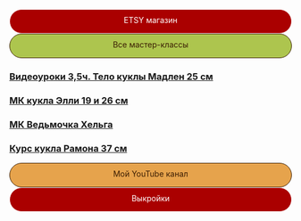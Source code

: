 <div onclick="window.open('https://www.etsy.com/shop/TomirisDoll');" style="cursor:pointer;border-width:1px;border-style:solid;background-color:#aa0000;width:100%;text-align:center;color:#ffffff;-moz-border-radius: 30px;vertical-align: middle;height: 32px;padding-top: 10px;
      -webkit-border-radius:50px;">ETSY магазин</div>
<div onclick="window.open('tomidoll.com');" style="cursor:pointer;border-width:1px;border-style:solid;background-color:#adc54e;width:100%;text-align:center;color:#3a1d03;-moz-border-radius: 30px;vertical-align: middle;height: 32px;padding-top: 10px;
      -webkit-border-radius:50px;">Все мастер-классы</div>
      
###    []()
###    [Видеоуроки 3,5ч. Тело куклы Мадлен 25 см](https://vk.com/club197179972)
###    [МК кукла Элли 19 и 26 см](https://vk.com/club195854179)
###    [МК Ведьмочка Хельга](https://vk.com/club199487143)
###    [Курс кукла Рамона 37 см](https://vk.com/club202358363)



<div onclick="window.open('https://www.youtube.com/channel/UCTKcCSqvU8Fucn1ifDGNxIQ/videos');" style="cursor:pointer;border-width:1px;border-style:solid;background-color:#e6a34c;width:100%;text-align:center;color:#3a1d03;-moz-border-radius: 30px;vertical-align: middle;height: 32px;padding-top: 10px;
      -webkit-border-radius:50px;">Мой YouTube канал</div>

<div onclick="window.open('https://www.instagram.com/explore/tags/%D0%B2%D1%8B%D0%BA%D1%80%D0%BE%D0%B9%D0%BA%D0%B0_tomiris');" style="cursor:pointer;border-width:1px;border-style:solid;background-color:#aa0000;width:100%;text-align:center;color:#ffffff;-moz-border-radius: 30px;vertical-align: middle;height: 32px;padding-top: 10px;
      -webkit-border-radius:50px;">Выкройки</div>


